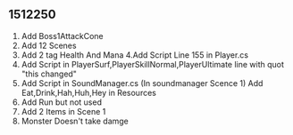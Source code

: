 ## 1512250
1. Add Boss1AttackCone
2. Add 12 Scenes
3. Add 2 tag Health And Mana
4.Add Script Line 155 in Player.cs
5. Add Script in PlayerSurf,PlayerSkillNormal,PlayerUltimate line with quot "this changed"
6. Add Script in SoundManager.cs
(In soundmanager Scence 1) Add Eat,Drink,Hah,Huh,Hey in Resources
7. Add Run but not used
8. Add 2 Items in Scene 1
9. Monster Doesn't take damge
